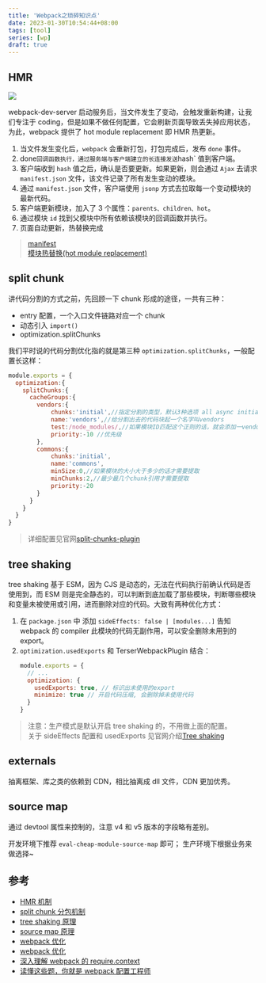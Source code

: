 ```yaml
---
title: 'Webpack之琐碎知识点'
date: 2023-01-30T10:54:44+08:00
tags: [tool]
series: [wp]
draft: true
---
```


## HMR

![](https://cdn.jsdelivr.net/gh/yokiizx/picgo@main/img/202301301743084.png)

webpack-dev-server 启动服务后，当文件发生了变动，会触发重新构建，让我们专注于 coding，但是如果不做任何配置，它会刷新页面导致丢失掉应用状态，为此，webpack 提供了 hot module replacement 即 HMR 热更新。

1. 当文件发生变化后，`webpack` 会重新打包，打包完成后，发布 `done` 事件。
2. done`回调函数执行，通过服务端与客户端建立的长连接发送`hash` 值到客户端。
3. 客户端收到 `hash` 值之后，确认是否要更新。如果更新，则会通过 `Ajax` 去请求 `manifest.json` 文件，该文件记录了所有发生变动的模块。
4. 通过 `manifest.json` 文件，客户端使用 `jsonp` 方式去拉取每一个变动模块的最新代码。
5. 客户端更新模块，加入了 3 个属性：`parents、children、hot`。
6. 通过模块 `id` 找到父模块中所有依赖该模块的回调函数并执行。
7. 页面自动更新，热替换完成

> [manifest](https://webpack.docschina.org/concepts/manifest/#manifest)  
> [模块热替换(hot module replacement)](https://webpack.docschina.org/concepts/hot-module-replacement/)

## split chunk

讲代码分割的方式之前，先回顾一下 chunk 形成的途径，一共有三种：

- entry 配置，一个入口文件链路对应一个 chunk
- 动态引入 `import()`
- optimization.splitChunks

我们平时说的代码分割优化指的就是第三种 `optimization.splitChunks`，一般配置长这样：

```js
module.exports = {
  optimization:{
    splitChunks:{
      cacheGroups:{
        vendors:{
            chunks:'initial',//指定分割的类型，默认3种选项 all async initial
            name:'vendors',//给分割出去的代码块起一个名字叫vendors
            test:/node_modules/,//如果模块ID匹配这个正则的话，就会添加一vendors代码块
            priority:-10 //优先级
        },
        commons:{
            chunks:'initial',
            name:'commons',
            minSize:0,//如果模块的大小大于多少的话才需要提取
            minChunks:2,//最少最几个chunk引用才需要提取
            priority:-20
        }
      }
    }
  }
}
```

> 详细配置见官网[split-chunks-plugin](https://webpack.docschina.org/plugins/split-chunks-plugin)

## tree shaking

tree shaking 基于 ESM，因为 CJS 是动态的，无法在代码执行前确认代码是否使用到，而 ESM 则是完全静态的，可以判断到底加载了那些模块，判断哪些模块和变量未被使用或引用，进而删除对应的代码。大致有两种优化方式：

1. 在 `package.json` 中 添加 `sideEffects: false | [modules...]` 告知 webpack 的 compiler 此模块的代码无副作用，可以安全删除未用到的 export。
2. `optimization.usedExports` 和 TerserWebpackPlugin 结合：
   ```js
   module.exports = {
     // ...
     optimization: {
       usedExports: true, // 标识出未使用的export
       minimize: true // 开启代码压缩, 会删除掉未使用代码
     }
   }
   ```

> 注意：生产模式是默认开启 tree shaking 的，不用做上面的配置。  
> 关于 sideEffects 配置和 usedExports 见官网介绍[Tree shaking](https://webpack.docschina.org/guides/tree-shaking/)

## externals

抽离框架、库之类的依赖到 CDN，相比抽离成 dll 文件，CDN 更加优秀。

## source map

通过 devtool 属性来控制的，注意 v4 和 v5 版本的字段略有差别。

开发环境下推荐 `eval-cheap-module-source-map` 即可；
生产环境下根据业务来做选择~

## 参考

- [HMR 机制](https://mp.weixin.qq.com/s/GlwGJ4cEe-1FgWW4EVpG_w)
- [split chunk 分包机制](https://mp.weixin.qq.com/s/YjzcmwjI-6D8gyIkZF0tVw)
- [tree shaking 原理](https://mp.weixin.qq.com/s/XVBFZ9fHBmcfNN6kgSLshw)
- [source map 原理](https://mp.weixin.qq.com/s/pOBKras7skY2efsY0tRB0A)
- [webpack 优化](https://github.com/jantimon/html-webpack-plugin)
- [webpack 优化](https://mp.weixin.qq.com/s/Rv1O4oFvj6rVpijUXtfyCA)
- [深入理解 webpack 的 require.context](https://mp.weixin.qq.com/s/wEAXLtIpE9AN7ZyCjnfBEg)
- [读懂这些题，你就是 webpack 配置工程师](https://juejin.cn/post/6844903890429673480)
